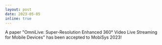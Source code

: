 ```yaml
---
layout: post
date: 2023-05-05
inline: true
---
```


A paper "OmniLive: Super-Resolution Enhanced 360° Video Live Streaming for Mobile Devices" has been accepted to MobiSys 2023!
